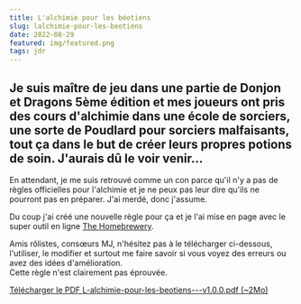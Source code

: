 ```yaml
---
title: L'alchimie pour les béotiens
slug: lalchimie-pour-les-beotiens
date: 2022-08-29
featured: img/featured.png
tags: jdr
---
```


Je suis maître de jeu dans une partie de Donjon et Dragons 5ème édition et mes joueurs ont pris des cours d'alchimie dans une école de sorciers, une sorte de Poudlard pour sorciers malfaisants, tout ça dans le but de créer leurs propres potions de soin. J'aurais dû le voir venir…
---

En attendant, je me suis retrouvé comme un con parce qu'il n'y a pas de règles officielles pour l'alchimie et je ne peux pas leur dire qu'ils ne pourront pas en préparer. J'ai merdé, donc j'assume.

Du coup j'ai créé une nouvelle règle pour ça et je l'ai mise en page avec le super outil en ligne [The Homebrewery](https://homebrewery.naturalcrit.com/).

Amis rôlistes, consœurs MJ, n'hésitez pas à le télécharger ci-dessous, l'utiliser, le modifier et surtout me faire savoir si vous voyez des erreurs ou avez des idées d'amélioration.  
Cette règle n'est clairement pas éprouvée.

<a href="./L-alchimie-pour-les-beotiens---v1.0.0.pdf" download>Télécharger le PDF <span class="metadata">L-alchimie-pour-les-beotiens---v1.0.0.pdf (~2Mo)</a>
